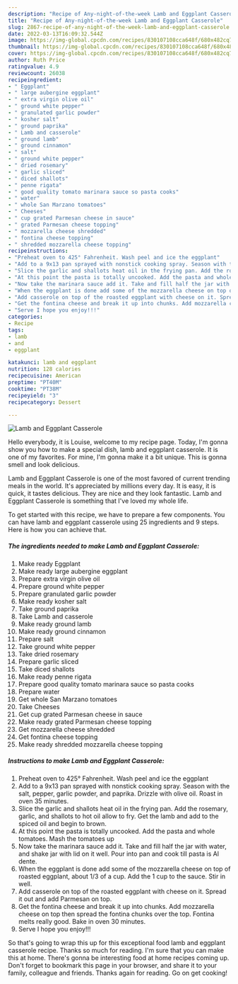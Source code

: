 ```yaml
---
description: "Recipe of Any-night-of-the-week Lamb and Eggplant Casserole"
title: "Recipe of Any-night-of-the-week Lamb and Eggplant Casserole"
slug: 2867-recipe-of-any-night-of-the-week-lamb-and-eggplant-casserole
date: 2022-03-13T16:09:32.544Z
image: https://img-global.cpcdn.com/recipes/830107108cca648f/680x482cq70/lamb-and-eggplant-casserole-recipe-main-photo.jpg
thumbnail: https://img-global.cpcdn.com/recipes/830107108cca648f/680x482cq70/lamb-and-eggplant-casserole-recipe-main-photo.jpg
cover: https://img-global.cpcdn.com/recipes/830107108cca648f/680x482cq70/lamb-and-eggplant-casserole-recipe-main-photo.jpg
author: Ruth Price
ratingvalue: 4.9
reviewcount: 26038
recipeingredient:
- " Eggplant"
- " large aubergine eggplant"
- " extra virgin olive oil"
- " ground white pepper"
- " granulated garlic powder"
- " kosher salt"
- " ground paprika"
- " Lamb and casserole"
- " ground lamb"
- " ground cinnamon"
- " salt"
- " ground white pepper"
- " dried rosemary"
- " garlic sliced"
- " diced shallots"
- " penne rigata"
- " good quality tomato marinara sauce so pasta cooks"
- " water"
- " whole San Marzano tomatoes"
- " Cheeses"
- " cup grated Parmesan cheese in sauce"
- " grated Parmesan cheese topping"
- " mozzarella cheese shredded"
- " fontina cheese topping"
- " shredded mozzarella cheese topping"
recipeinstructions:
- "Preheat oven to 425° Fahrenheit. Wash peel and ice the eggplant"
- "Add to a 9x13 pan sprayed with nonstick cooking spray. Season with the salt, pepper, garlic powder, and paprika. Drizzle with olive oil. Roast in oven 35 minutes."
- "Slice the garlic and shallots heat oil in the frying pan. Add the rosemary, garlic, and shallots to hot oil allow to fry. Get the lamb and add to the spiced oil and begin to brown."
- "At this point the pasta is totally uncooked. Add the pasta and whole tomatoes. Mash the tomatoes up"
- "Now take the marinara sauce add it. Take and fill half the jar with water, and shake jar with lid on it well. Pour into pan and cook till pasta is Al dente."
- "When the eggplant is done add some of the mozzarella cheese on top of roasted eggplant, about 1/3 of a cup. Add the 1 cup to the sauce. Stir in well."
- "Add casserole on top of the roasted eggplant with cheese on it. Spread it out and add Parmesan on top."
- "Get the fontina cheese and break it up into chunks. Add mozzarella cheese on top then spread the fontina chunks over the top. Fontina melts really good. Bake in oven 30 minutes."
- "Serve I hope you enjoy!!!"
categories:
- Recipe
tags:
- lamb
- and
- eggplant

katakunci: lamb and eggplant 
nutrition: 128 calories
recipecuisine: American
preptime: "PT40M"
cooktime: "PT38M"
recipeyield: "3"
recipecategory: Dessert

---
```



![Lamb and Eggplant Casserole](https://img-global.cpcdn.com/recipes/830107108cca648f/680x482cq70/lamb-and-eggplant-casserole-recipe-main-photo.jpg)

Hello everybody, it is Louise, welcome to my recipe page. Today, I'm gonna show you how to make a special dish, lamb and eggplant casserole. It is one of my favorites. For mine, I'm gonna make it a bit unique. This is gonna smell and look delicious.

Lamb and Eggplant Casserole is one of the most favored of current trending meals in the world. It's appreciated by millions every day. It is easy, it is quick, it tastes delicious. They are nice and they look fantastic. Lamb and Eggplant Casserole is something that I've loved my whole life.




To get started with this recipe, we have to prepare a few components. You can have lamb and eggplant casserole using 25 ingredients and 9 steps. Here is how you can achieve that.

<!--inarticleads1-->

##### The ingredients needed to make Lamb and Eggplant Casserole:

1. Make ready  Eggplant
1. Make ready  large aubergine eggplant
1. Prepare  extra virgin olive oil
1. Prepare  ground white pepper
1. Prepare  granulated garlic powder
1. Make ready  kosher salt
1. Take  ground paprika
1. Take  Lamb and casserole
1. Make ready  ground lamb
1. Make ready  ground cinnamon
1. Prepare  salt
1. Take  ground white pepper
1. Take  dried rosemary
1. Prepare  garlic sliced
1. Take  diced shallots
1. Make ready  penne rigata
1. Prepare  good quality tomato marinara sauce so pasta cooks
1. Prepare  water
1. Get  whole San Marzano tomatoes
1. Take  Cheeses
1. Get  cup grated Parmesan cheese in sauce
1. Make ready  grated Parmesan cheese topping
1. Get  mozzarella cheese shredded
1. Get  fontina cheese topping
1. Make ready  shredded mozzarella cheese topping




<!--inarticleads2-->

##### Instructions to make Lamb and Eggplant Casserole:

1. Preheat oven to 425° Fahrenheit. Wash peel and ice the eggplant
1. Add to a 9x13 pan sprayed with nonstick cooking spray. Season with the salt, pepper, garlic powder, and paprika. Drizzle with olive oil. Roast in oven 35 minutes.
1. Slice the garlic and shallots heat oil in the frying pan. Add the rosemary, garlic, and shallots to hot oil allow to fry. Get the lamb and add to the spiced oil and begin to brown.
1. At this point the pasta is totally uncooked. Add the pasta and whole tomatoes. Mash the tomatoes up
1. Now take the marinara sauce add it. Take and fill half the jar with water, and shake jar with lid on it well. Pour into pan and cook till pasta is Al dente.
1. When the eggplant is done add some of the mozzarella cheese on top of roasted eggplant, about 1/3 of a cup. Add the 1 cup to the sauce. Stir in well.
1. Add casserole on top of the roasted eggplant with cheese on it. Spread it out and add Parmesan on top.
1. Get the fontina cheese and break it up into chunks. Add mozzarella cheese on top then spread the fontina chunks over the top. Fontina melts really good. Bake in oven 30 minutes.
1. Serve I hope you enjoy!!!




So that's going to wrap this up for this exceptional food lamb and eggplant casserole recipe. Thanks so much for reading. I'm sure that you can make this at home. There's gonna be interesting food at home recipes coming up. Don't forget to bookmark this page in your browser, and share it to your family, colleague and friends. Thanks again for reading. Go on get cooking!
